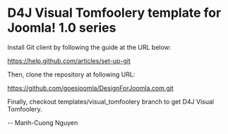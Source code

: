 D4J Visual Tomfoolery template for Joomla! 1.0 series
===============================================

Install Git client by following the guide at the URL below:

https://help.github.com/articles/set-up-git

Then, clone the repository at following URL:

https://github.com/goesjoomla/DesignForJoomla.com.git

Finally, checkout templates/visual_tomfoolery branch to get D4J Visual Tomfoolery.

--
Manh-Cuong Nguyen